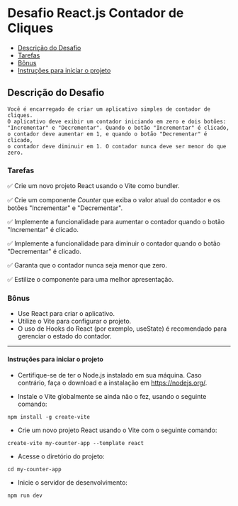 # Desafio React.js Contador de Cliques

- [Descrição do Desafio](#descrição-do-desafio)
- [Tarefas](#tarefas)
- [Bônus](#bônus)
- [Instruções para iniciar o projeto](#instruções-para-iniciar-o-projeto)

## Descrição do Desafio

````
Você é encarregado de criar um aplicativo simples de contador de cliques.
O aplicativo deve exibir um contador iniciando em zero e dois botões:
"Incrementar" e "Decrementar". Quando o botão "Incrementar" é clicado,
o contador deve aumentar em 1, e quando o botão "Decrementar" é clicado,
o contador deve diminuir em 1. O contador nunca deve ser menor do que zero.
````

### Tarefas

:white_check_mark: Crie um novo projeto React usando o Vite como bundler.
 
:white_check_mark: Crie um componente *Counter* que exiba o valor atual do contador e os botões "Incrementar" e "Decrementar".

:white_check_mark: Implemente a funcionalidade para aumentar o contador quando o botão "Incrementar" é clicado.
 
:white_check_mark: Implemente a funcionalidade para diminuir o contador quando o botão "Decrementar" é clicado.

:white_check_mark: Garanta que o contador nunca seja menor que zero.

:white_check_mark: Estilize o componente para uma melhor apresentação.

### Bônus

* Use React para criar o aplicativo.
* Utilize o Vite para configurar o projeto.
* O uso de Hooks do React (por exemplo, useState) é recomendado para gerenciar o estado do contador.

________________________________________________________________________________________________________________________________________________________________________________________________________________
#### Instruções para iniciar o projeto

* Certifique-se de ter o Node.js instalado em sua máquina. Caso contrário, faça o download e a instalação em https://nodejs.org/.

* Instale o Vite globalmente se ainda não o fez, usando o seguinte comando:
```
npm install -g create-vite
```

* Crie um novo projeto React usando o Vite com o seguinte comando:
```
create-vite my-counter-app --template react
```

* Acesse o diretório do projeto:
```
cd my-counter-app
```

* Inicie o servidor de desenvolvimento:
```
npm run dev
```

